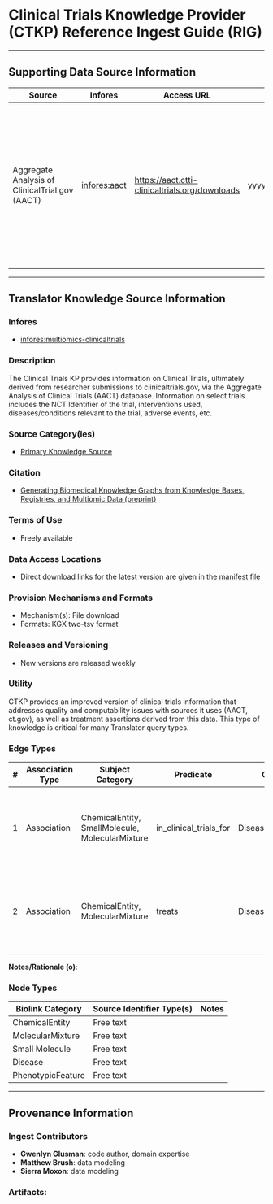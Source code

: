 # Clinical Trials Knowledge Provider (CTKP) Reference Ingest Guide (RIG)

---------------

## Supporting Data Source Information

  | Source  | Infores | Access URL |  File  |  Description  | 
  |----------|----------|----------|----------|----------|
  | Aggregate Analysis of ClinicalTrial.gov (AACT)  | [infores:aact](https://w3id.org/information-resource-registry/aact) | https://aact.ctti-clinicaltrials.org/downloads  | yyyymmdd_export_ctgov.zip  | Use these pipe-delimited text files to import AACT data into any database or analysis tool. Each file corresponds to a table in the AACT database schema.  |

-----------------------

## Translator Knowledge Source Information

### Infores
- [infores:multiomics-clinicaltrials](https://w3id.org/information-resource-registry/multiomics-clinicaltrials)
  
### Description
 The Clinical Trials KP provides information on Clinical Trials, ultimately derived from researcher submissions to clinicaltrials.gov, via the Aggregate Analysis of Clinical Trials (AACT) database. Information on select trials includes the NCT Identifier of the trial, interventions used, diseases/conditions relevant to the trial, adverse events, etc.  

### Source Category(ies)
- [Primary Knowledge Source](https://biolink.github.io/biolink-model/primary_knowledge_source/)   

### Citation
- [Generating Biomedical Knowledge Graphs from Knowledge Bases, Registries, and Multiomic Data (preprint)](https://pmc.ncbi.nlm.nih.gov/articles/PMC11601480/)

### Terms of Use
- Freely available

### Data Access Locations
- Direct download links for the latest version are given in the [manifest file](https://github.com/multiomicsKP/clinical_trials_kp/blob/main/manifest.json)
   
### Provision Mechanisms and Formats
- Mechanism(s): File download
- Formats: KGX two-tsv format
   
### Releases and Versioning
- New versions are released weekly

### Utility
CTKP provides an improved version of clinical trials information that addresses quality and computability issues with sources it uses (AACT, ct.gov), as well as treatment assertions derived from this data. This type of knowledge is critical for many Translator query types. 
   
### Edge Types

| # | Association Type | Subject Category |  Predicate | Object Category | Qualifier Types |  AT / KL  | Edge Properties |  UI Explanation |
|----------|----------|----------|----------|----------|----------|---------|----------|----------|
| 1 | Association | ChemicalEntity, SmallMolecule, MolecularMixture  | in_clinical_trials_for | Disease, PhenotypicFeature  |  n/a  |  manual_agent, knowledge_assertion  |   | The `in_clinical_trials_for` predicate reports that an intervention was the tested in a clinical trial for a particular disease - based on a registered trial in ct.gov. |
| 2 | Association | ChemicalEntity, MolecularMixture  | treats | DiseaseOrPhenotypicFeature  |  n/a  |  manual_agent, knowledge_assertion  |   |  The `treats` predicate reports here that an intervention was shown to successfully treat a particular disease in virtue of its being interrogated in a Phase 4 trial. |

**Notes/Rationale (o)**:


### Node Types

| Biolink Category |  Source Identifier Type(s) | Notes |
|------------------|----------------------------|--------|
| ChemicalEntity | Free text   |    |
| MolecularMixture  | Free text  |   |
| Small Molecule  | Free text |  |
| Disease  | Free text  |
| PhenotypicFeature  | Free text  |

-----------------

## Provenance Information

### Ingest Contributors
- **Gwenlyn Glusman**: code author, domain expertise
- **Matthew Brush**: data modeling
- **Sierra Moxon**: data modeling

### Artifacts:

